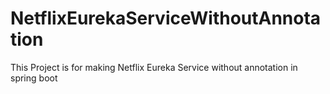 # NetflixEurekaServiceWithoutAnnotation
This Project is for making Netflix Eureka Service without annotation in spring boot
